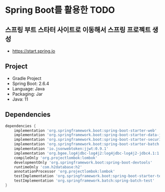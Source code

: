 # Spring Boot를 활용한 TODO

## **스프링 부트 스타터 사이트로 이동해서 스프링 프로젝트 생성**
- https://start.spring.io

## Project
- Gradle Project
- Spring Boot: 2.6.4
- Language: Java
- Packaging: Jar
- Java: 11

## Dependencies
```groovy
dependencies {
    implementation 'org.springframework.boot:spring-boot-starter-web'
    implementation 'org.springframework.boot:spring-boot-starter-data-jpa'
    implementation 'org.springframework.boot:spring-boot-starter-security'
    implementation 'org.springframework.boot:spring-boot-starter-batch'
    implementation 'io.jsonwebtoken:jjwt:0.9.1'
    implementation 'org.bgee.log4jdbc-log4j2:log4jdbc-log4j2-jdbc4.1:1.16'
    compileOnly 'org.projectlombok:lombok'
    developmentOnly 'org.springframework.boot:spring-boot-devtools'
    runtimeOnly 'com.h2database:h2'
    annotationProcessor 'org.projectlombok:lombok'
    testImplementation 'org.springframework.boot:spring-boot-starter-test'
    testImplementation 'org.springframework.batch:spring-batch-test'
}
```